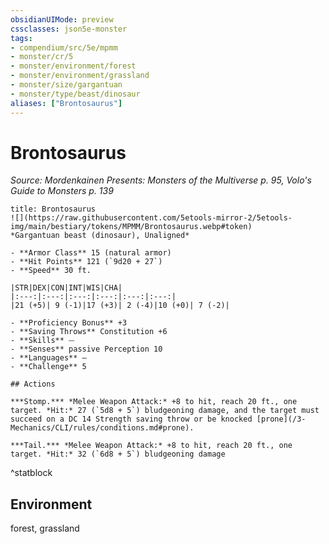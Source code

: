 ```yaml
---
obsidianUIMode: preview
cssclasses: json5e-monster
tags:
- compendium/src/5e/mpmm
- monster/cr/5
- monster/environment/forest
- monster/environment/grassland
- monster/size/gargantuan
- monster/type/beast/dinosaur
aliases: ["Brontosaurus"]
---
```

# Brontosaurus
*Source: Mordenkainen Presents: Monsters of the Multiverse p. 95, Volo's Guide to Monsters p. 139*  


```ad-statblock
title: Brontosaurus
![](https://raw.githubusercontent.com/5etools-mirror-2/5etools-img/main/bestiary/tokens/MPMM/Brontosaurus.webp#token)
*Gargantuan beast (dinosaur), Unaligned*

- **Armor Class** 15 (natural armor)
- **Hit Points** 121 (`9d20 + 27`) 
- **Speed** 30 ft.

|STR|DEX|CON|INT|WIS|CHA|
|:---:|:---:|:---:|:---:|:---:|:---:|
|21 (+5)| 9 (-1)|17 (+3)| 2 (-4)|10 (+0)| 7 (-2)|

- **Proficiency Bonus** +3
- **Saving Throws** Constitution +6
- **Skills** ⏤
- **Senses** passive Perception 10
- **Languages** —
- **Challenge** 5

## Actions

***Stomp.*** *Melee Weapon Attack:* +8 to hit, reach 20 ft., one target. *Hit:* 27 (`5d8 + 5`) bludgeoning damage, and the target must succeed on a DC 14 Strength saving throw or be knocked [prone](/3-Mechanics/CLI/rules/conditions.md#prone).

***Tail.*** *Melee Weapon Attack:* +8 to hit, reach 20 ft., one target. *Hit:* 32 (`6d8 + 5`) bludgeoning damage
```
^statblock

## Environment

forest, grassland